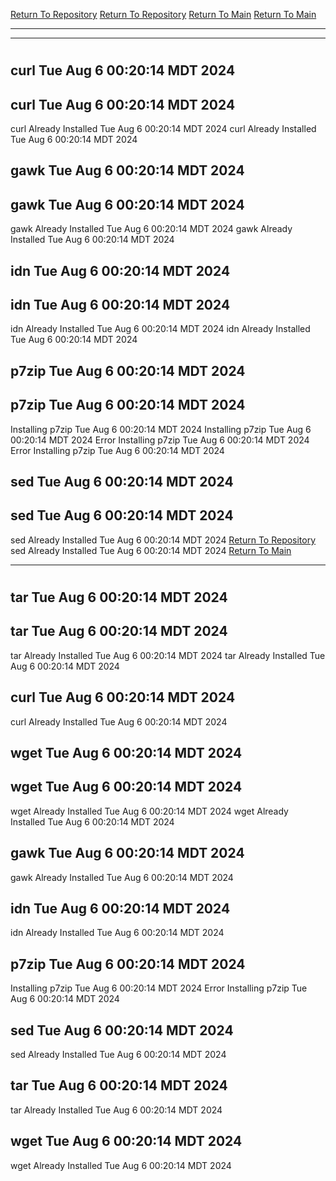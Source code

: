 [Return To Repository](https://github.com/DigitalWarrior/piholeparser/)
[Return To Repository](https://github.com/DigitalWarrior/piholeparser/)
[Return To Main](https://github.com/DigitalWarrior/piholeparser/blob/master/RecentRunLogs/Mainlog.md)
[Return To Main](https://github.com/DigitalWarrior/piholeparser/blob/master/RecentRunLogs/Mainlog.md)
____________________________________
____________________________________
# 
# 
## curl Tue Aug  6 00:20:14 MDT 2024
## curl Tue Aug  6 00:20:14 MDT 2024
curl Already Installed Tue Aug  6 00:20:14 MDT 2024
curl Already Installed Tue Aug  6 00:20:14 MDT 2024
## gawk Tue Aug  6 00:20:14 MDT 2024
## gawk Tue Aug  6 00:20:14 MDT 2024
gawk Already Installed Tue Aug  6 00:20:14 MDT 2024
gawk Already Installed Tue Aug  6 00:20:14 MDT 2024
## idn Tue Aug  6 00:20:14 MDT 2024
## idn Tue Aug  6 00:20:14 MDT 2024
idn Already Installed Tue Aug  6 00:20:14 MDT 2024
idn Already Installed Tue Aug  6 00:20:14 MDT 2024
## p7zip Tue Aug  6 00:20:14 MDT 2024
## p7zip Tue Aug  6 00:20:14 MDT 2024
Installing p7zip Tue Aug  6 00:20:14 MDT 2024
Installing p7zip Tue Aug  6 00:20:14 MDT 2024
Error Installing p7zip Tue Aug  6 00:20:14 MDT 2024
Error Installing p7zip Tue Aug  6 00:20:14 MDT 2024
## sed Tue Aug  6 00:20:14 MDT 2024
## sed Tue Aug  6 00:20:14 MDT 2024
sed Already Installed Tue Aug  6 00:20:14 MDT 2024
[Return To Repository](https://github.com/DigitalWarrior/piholeparser/)
sed Already Installed Tue Aug  6 00:20:14 MDT 2024
[Return To Main](https://github.com/DigitalWarrior/piholeparser/blob/master/RecentRunLogs/Mainlog.md)
____________________________________
# 
## tar Tue Aug  6 00:20:14 MDT 2024
## tar Tue Aug  6 00:20:14 MDT 2024
tar Already Installed Tue Aug  6 00:20:14 MDT 2024
tar Already Installed Tue Aug  6 00:20:14 MDT 2024
## curl Tue Aug  6 00:20:14 MDT 2024
curl Already Installed Tue Aug  6 00:20:14 MDT 2024
## wget Tue Aug  6 00:20:14 MDT 2024
## wget Tue Aug  6 00:20:14 MDT 2024
wget Already Installed Tue Aug  6 00:20:14 MDT 2024
wget Already Installed Tue Aug  6 00:20:14 MDT 2024
## gawk Tue Aug  6 00:20:14 MDT 2024
gawk Already Installed Tue Aug  6 00:20:14 MDT 2024
## idn Tue Aug  6 00:20:14 MDT 2024
idn Already Installed Tue Aug  6 00:20:14 MDT 2024
## p7zip Tue Aug  6 00:20:14 MDT 2024
Installing p7zip Tue Aug  6 00:20:14 MDT 2024
Error Installing p7zip Tue Aug  6 00:20:14 MDT 2024
## sed Tue Aug  6 00:20:14 MDT 2024
sed Already Installed Tue Aug  6 00:20:14 MDT 2024
## tar Tue Aug  6 00:20:14 MDT 2024
tar Already Installed Tue Aug  6 00:20:14 MDT 2024
## wget Tue Aug  6 00:20:14 MDT 2024
wget Already Installed Tue Aug  6 00:20:14 MDT 2024
